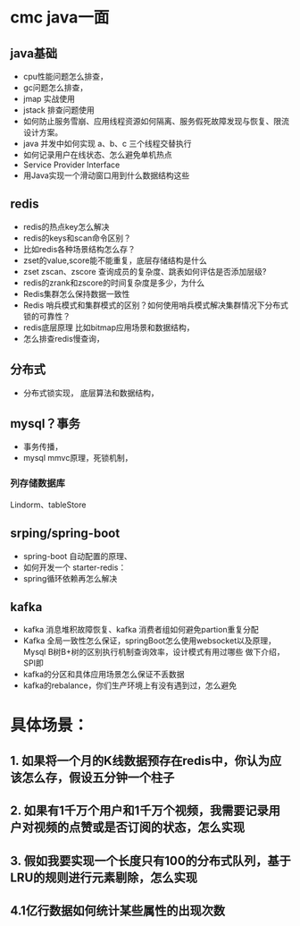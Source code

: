# cmc java一面

## java基础
* cpu性能问题怎么排查，
* gc问题怎么排查， 
* jmap 实战使用
* jstack 排查问题使用
* 如何防止服务雪崩、应用线程资源如何隔离、服务假死故障发现与恢复、限流设计方案。
* java 并发中如何实现 a、b、c 三个线程交替执行
* 如何记录用户在线状态、怎么避免单机热点
* Service Provider Interface
* 用Java实现一个滑动窗口用到什么数据结构这些

## redis
* redis的热点key怎么解决
* redis的keys和scan命令区别？
* 比如redis各种场景结构怎么存？
* zset的value,score能不能重复，底层存储结构是什么
* zset zscan、zscore 查询成员的复杂度、跳表如何评估是否添加层级?
* redis的zrank和zscore的时间复杂度是多少，为什么
* Redis集群怎么保持数据一致性 
* Redis 哨兵模式和集群模式的区别？如何使用哨兵模式解决集群情况下分布式锁的可靠性？
* redis底层原理 比如bitmap应用场景和数据结构，
* 怎么排查redis慢查询，


## 分布式
* 分布式锁实现， 底层算法和数据结构，

## mysql？事务
* 事务传播， 
* mysql mmvc原理，死锁机制，

### 列存储数据库
Lindorm、tableStore

## srping/spring-boot 
* spring-boot 自动配置的原理、
* 如何开发一个 starter-redis：
* spring循环依赖再怎么解决

## kafka
* kafka 消息堆积故障恢复、kafka 消费者组如何避免partion重复分配
* Kafka 全局一致性怎么保证，springBoot怎么使用websocket以及原理，Mysql B树B+树的区别执行机制查询效率，设计模式有用过哪些 做下介绍，SPI即
* kafka的分区和具体应用场景怎么保证不丢数据
* kafka的rebalance，你们生产环境上有没有遇到过，怎么避免


# 具体场景：
## 1. 如果将一个月的K线数据预存在redis中，你认为应该怎么存，假设五分钟一个柱子
## 2. 如果有1千万个用户和1千万个视频，我需要记录用户对视频的点赞或是否订阅的状态，怎么实现
## 3. 假如我要实现一个长度只有100的分布式队列，基于LRU的规则进行元素剔除，怎么实现
## 4.1亿行数据如何统计某些属性的出现次数

